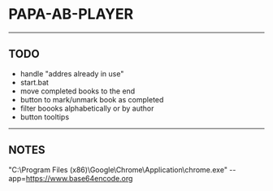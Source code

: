 # PAPA-AB-PLAYER
***

## TODO

- handle "addres already in use"
- start.bat
- move completed books to the end
- button to mark/unmark book as completed
- filter boooks alphabetically or by author
- button tooltips

***

## NOTES

"C:\Program Files (x86)\Google\Chrome\Application\chrome.exe" --app=https://www.base64encode.org

